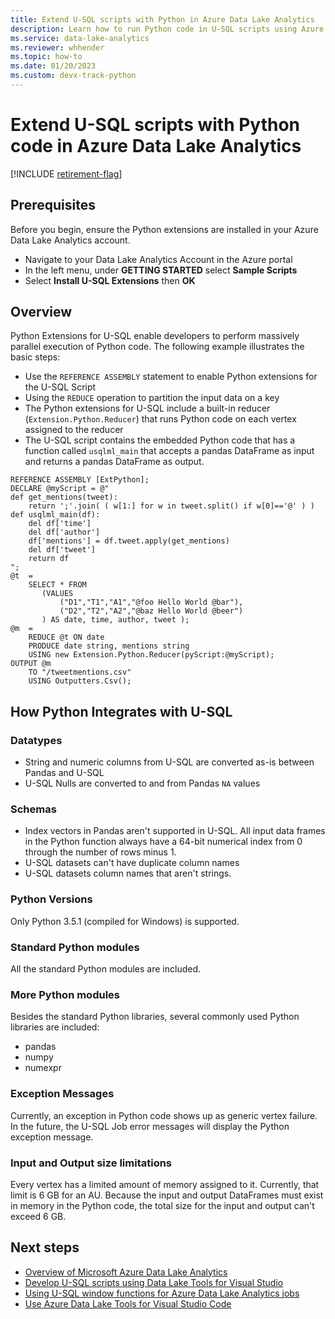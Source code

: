 ```yaml
---
title: Extend U-SQL scripts with Python in Azure Data Lake Analytics
description: Learn how to run Python code in U-SQL scripts using Azure Data Lake Analytics
ms.service: data-lake-analytics
ms.reviewer: whhender
ms.topic: how-to
ms.date: 01/20/2023
ms.custom: devx-track-python
---
```


# Extend U-SQL scripts with Python code in Azure Data Lake Analytics

[!INCLUDE [retirement-flag](includes/retirement-flag.md)]

## Prerequisites

Before you begin, ensure the Python extensions are installed in your Azure Data Lake Analytics account.

* Navigate to your Data Lake Analytics Account in the Azure portal
* In the left menu, under **GETTING STARTED** select **Sample Scripts**
* Select **Install U-SQL Extensions** then **OK**

## Overview

Python Extensions for U-SQL enable developers to perform massively parallel execution of Python code. The following example illustrates the basic steps:

* Use the `REFERENCE ASSEMBLY` statement to enable Python extensions for the U-SQL Script
* Using the `REDUCE` operation to partition the input data on a key
* The Python extensions for U-SQL include a built-in reducer (`Extension.Python.Reducer`) that runs Python code on each vertex assigned to the reducer
* The U-SQL script contains the embedded Python code that has a function called `usqlml_main` that accepts a pandas DataFrame as input and returns a pandas DataFrame as output.

```usql
REFERENCE ASSEMBLY [ExtPython];
DECLARE @myScript = @"
def get_mentions(tweet):
    return ';'.join( ( w[1:] for w in tweet.split() if w[0]=='@' ) )
def usqlml_main(df):
    del df['time']
    del df['author']
    df['mentions'] = df.tweet.apply(get_mentions)
    del df['tweet']
    return df
";
@t  =
    SELECT * FROM
       (VALUES
           ("D1","T1","A1","@foo Hello World @bar"),
           ("D2","T2","A2","@baz Hello World @beer")
       ) AS date, time, author, tweet );
@m  =
    REDUCE @t ON date
    PRODUCE date string, mentions string
    USING new Extension.Python.Reducer(pyScript:@myScript);
OUTPUT @m
    TO "/tweetmentions.csv"
    USING Outputters.Csv();
```

## How Python Integrates with U-SQL

### Datatypes

* String and numeric columns from U-SQL are converted as-is between Pandas and U-SQL
* U-SQL Nulls are converted to and from Pandas `NA` values

### Schemas

* Index vectors in Pandas aren't supported in U-SQL. All input data frames in the Python function always have a 64-bit numerical index from 0 through the number of rows minus 1.
* U-SQL datasets can't have duplicate column names
* U-SQL datasets column names that aren't strings.

### Python Versions

Only Python 3.5.1 (compiled for Windows) is supported.

### Standard Python modules

All the standard Python modules are included.

### More Python modules

Besides the standard Python libraries, several commonly used Python libraries are included:

* pandas
* numpy
* numexpr

### Exception Messages

Currently, an exception in Python code shows up as generic vertex failure. In the future, the U-SQL Job error messages will display the Python exception message.

### Input and Output size limitations

Every vertex has a limited amount of memory assigned to it. Currently, that limit is 6 GB for an AU. Because the input and output DataFrames must exist in memory in the Python code, the total size for the input and output can't exceed 6 GB.

## Next steps

* [Overview of Microsoft Azure Data Lake Analytics](data-lake-analytics-overview.md)
* [Develop U-SQL scripts using Data Lake Tools for Visual Studio](data-lake-analytics-data-lake-tools-get-started.md)
* [Using U-SQL window functions for Azure Data Lake Analytics jobs](./data-lake-analytics-u-sql-get-started.md)
* [Use Azure Data Lake Tools for Visual Studio Code](data-lake-analytics-data-lake-tools-for-vscode.md)
